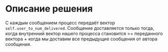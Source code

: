 # Описание решения

С каждым сообщением процесс передаёт вектор `self.user_to_num_delivered`. Сообщение доставляется только тогда, когда внутренний вектор нашего процесса становится >= переданного вектора + когда мы доставим все предыдущие сообщения от автора сообщения.